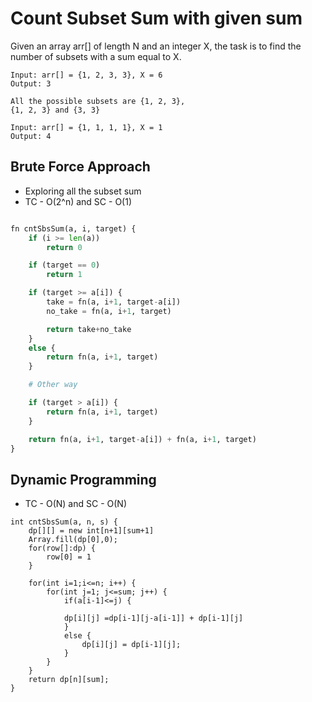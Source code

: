 # Count Subset Sum with given sum

Given an array arr[] of length N and an integer X, the task is to find the number of subsets with a sum equal to X.

```
Input: arr[] = {1, 2, 3, 3}, X = 6
Output: 3

All the possible subsets are {1, 2, 3},
{1, 2, 3} and {3, 3}

Input: arr[] = {1, 1, 1, 1}, X = 1
Output: 4

```

## Brute Force Approach

- Exploring all the subset sum
- TC - O(2^n) and SC - O(1)

```python

fn cntSbsSum(a, i, target) {
    if (i >= len(a))
        return 0

    if (target == 0)
        return 1

    if (target >= a[i]) {
        take = fn(a, i+1, target-a[i])
        no_take = fn(a, i+1, target)

        return take+no_take
    }
    else {
        return fn(a, i+1, target)
    }

    # Other way

    if (target > a[i]) {
        return fn(a, i+1, target)
    }

    return fn(a, i+1, target-a[i]) + fn(a, i+1, target)
}
```

## Dynamic Programming

- TC - O(N) and SC - O(N)

```
int cntSbsSum(a, n, s) {
    dp[][] = new int[n+1][sum+1]
    Array.fill(dp[0],0);
    for(row[]:dp) {
        row[0] = 1
    }

    for(int i=1;i<=n; i++) {
        for(int j=1; j<=sum; j++) {
            if(a[i-1]<=j) {

            dp[i][j] =dp[i-1][j-a[i-1]] + dp[i-1][j]
            }
            else {
                dp[i][j] = dp[i-1][j];
            }
        }
    }
    return dp[n][sum];
}
```
